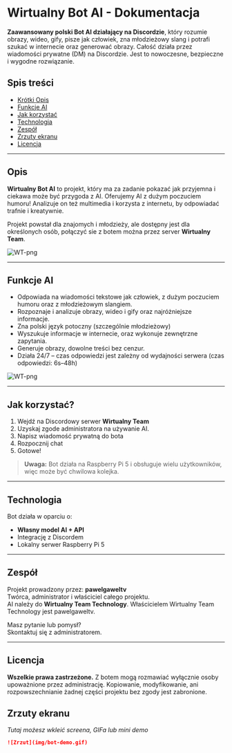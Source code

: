 # Wirtualny Bot AI - Dokumentacja

**Zaawansowany polski Bot AI działający na Discordzie**, który rozumie obrazy, wideo, gify, pisze jak człowiek, zna młodzieżowy slang i potrafi szukać w internecie oraz generować obrazy. Całość działa przez wiadomości prywatne (DM) na Discordzie. Jest to nowoczesne, bezpieczne i wygodne rozwiązanie.

## Spis treści
- [Krótki Opis](#opis)
- [Funkcje AI](#funkcje-ai)
- [Jak korzystać](#jak-korzystać)
- [Technologia](#technologia)
- [Zespół](#zespół)
- [Zrzuty ekranu](#zrzuty-ekranu)
- [Licencja](#licencja)

---

## Opis

**Wirtualny Bot AI** to projekt, który ma za zadanie pokazać jak przyjemna i ciekawa może być przygoda z AI. Oferujemy AI z dużym poczuciem humoru! Analizuje on też multimedia i korzysta z internetu, by odpowiadać trafnie i kreatywnie.

Projekt powstał dla znajomych i młodzieży, ale dostępny jest dla określonych osób, połączyć sie z botem można przez server  **Wirtualny Team**.

![WT-png](https://images-ext-1.discordapp.net/external/bl_iPsfqq4noogYu5RmA1R7-mq6ficpbifQZnczrczw/%3Fsize%3D4096/https/cdn.discordapp.com/avatars/1254058669692158034/f9c7181e10d828a3bf90bfd0cc2ab889.png?format=webp&quality=lossless&width=936&height=936)

---

## Funkcje AI

- Odpowiada na wiadomości tekstowe jak człowiek, z dużym poczuciem humoru oraz z młodzieżowym slangiem.
- Rozpoznaje i analizuje obrazy, wideo i gify oraz najróżniejsze informacje.
- Zna polski język potoczny (szczególnie młodzieżowy)
- Wyszukuje informacje w internecie, oraz wykonuje zewnętrzne zapytania.
- Generuje obrazy, dowolne treści bez cenzur.
- Działa 24/7 – czas odpowiedzi jest zależny od wydajności serwera (czas odpowiedzi: 6s–48h)


![WT-png]([https://images-ext-1.discordapp.net/external/bl_iPsfqq4noogYu5RmA1R7-mq6ficpbifQZnczrczw/%3Fsize%3D4096/https/cdn.discordapp.com/avatars/1254058669692158034/f9c7181e10d828a3bf90bfd0cc2ab889.png?format=webp&quality=lossless&width=936&height=936](https://t4.ftcdn.net/jpg/03/97/02/07/360_F_397020794_LXE0WLqWxcbhIf2UwXfRtLJwjw8aX5Wj.jpg))

---

## Jak korzystać?

1. Wejdź na Discordowy serwer **Wirtualny Team**
2. Uzyskaj zgode administratora na używanie AI.
3. Napisz wiadomość prywatną do bota
4. Rozpocznij chat
5. Gotowe!

> **Uwaga:** Bot działa na Raspberry Pi 5 i obsługuje wielu użytkowników, więc może być chwilowa kolejka. 

---

## Technologia

Bot działa w oparciu o:
- **Własny model AI + API**
- Integrację z Discordem
- Lokalny serwer Raspberry Pi 5

---

## Zespół

Projekt prowadzony przez:  **pawelgaweltv**  
Twórca, administrator i właściciel całego projektu.  
AI należy do **Wirtualny Team Technology**.
Właścicielem Wirtualny Team Technology jest pawelgaweltv.

Masz pytanie lub pomysł?  
Skontaktuj się z administratorem.

---

## Licencja

**Wszelkie prawa zastrzeżone.**
Z botem mogą rozmawiać wyłącznie osoby upoważnione przez administrację.
Kopiowanie, modyfikowanie, ani rozpowszechnianie żadnej części projektu bez zgody jest zabronione.

## Zrzuty ekranu

*Tutaj możesz wkleić screena, GIFa lub mini demo*  
```md
![Zrzut](img/bot-demo.gif)
